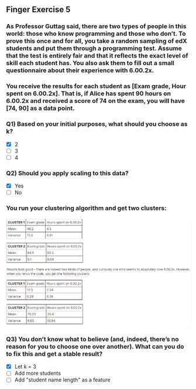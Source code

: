## Finger Exercise 5

### As Professor Guttag said, there are two types of people in this world: those who know programming and those who don’t. To prove this once and for all, you take a random sampling of edX students and put them through a programming test. Assume that the test is entirely fair and that it reflects the exact level of skill each student has. You also ask them to fill out a small questionnaire about their experience with 6.00.2x.

### You receive the results for each student as [Exam grade, Hour spent on 6.00.2x]. That is, if Alice has spent 90 hours on 6.00.2x and received a score of 74 on the exam, you will have [74, 90] as a data point.

### Q1) Based on your initial purposes, what should you choose as k?
- [x] 2
- [ ] 3
- [ ] 4

### Q2) Should you apply scaling to this data?
- [x] Yes
- [ ] No

### You run your clustering algorithm and get two clusters:
<img src='img2.png'>

### Q3) You don’t know what to believe (and, indeed, there’s no reason for you to choose one over another). What can you do to fix this and get a stable result?
- [x] Let k = 3
- [ ] Add more students
- [ ] Add "student name length" as a feature
